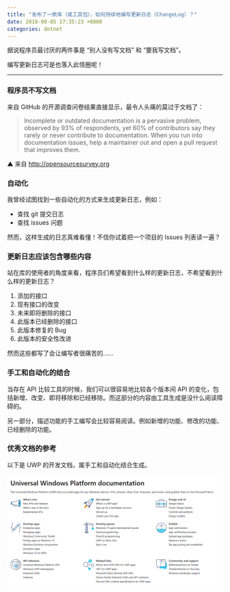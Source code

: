 ```yaml
---
title: "发布了一款库（或工具包），如何持续地编写更新日志（ChangeLog）？"
date: 2018-08-05 17:35:23 +0800
categories: dotnet
---
```


据说程序员最讨厌的两件事是 “别人没有写文档” 和 “要我写文档”。

编写更新日志可是也落入此怪圈呢！

---

<div id="toc"></div>

### 程序员不写文档

来自 GitHub 的开源调查问卷结果直接显示，最令人头痛的莫过于文档了：

> Incomplete or outdated documentation is a pervasive problem, observed by 93% of respondents, yet 60% of contributors say they rarely or never contribute to documentation. When you run into documentation issues, help a maintainer out and open a pull request that improves them.

▲ 来自 <http://opensourcesurvey.org>

### 自动化

我曾经试图找到一些自动化的方式来生成更新日志，例如：

- 查找 git 提交日志
- 查找 issues 问题

然而，这样生成的日志真难看懂！不信你试着把一个项目的 Issues 列表读一遍？

### 更新日志应该包含哪些内容

站在库的使用者的角度来看，程序员们希望看到什么样的更新日志，不希望看到什么样的更新日志？

1. 添加的接口
1. 现有接口的改变
1. 未来即将删除的接口
1. 此版本已经删除的接口
1. 此版本修复的 Bug
1. 此版本的安全性改进

然而这些都写了会让编写者很痛苦的……

### 手工和自动化的结合

当存在 API 比较工具的时候，我们可以很容易地比较各个版本间 API 的变化，包括新增、改变、即将移除和已经移除。而这部分的内容由工具生成是没什么阅读障碍的。

另一部分，描述功能的手工编写会比较容易阅读。例如新增的功能、修改的功能、已经删除的功能。

### 优秀文档的参考

以下是 UWP 的开发文档，属手工和自动化结合生成。

![UWP 文档](/static/posts/2018-08-05-17-34-12.png)

